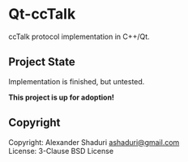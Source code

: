 # Qt-ccTalk
ccTalk protocol implementation in C++/Qt.

## Project State
Implementation is finished, but untested.

**This project is up for adoption!**

## Copyright

Copyright: Alexander Shaduri <ashaduri@gmail.com>   
License: 3-Clause BSD License

